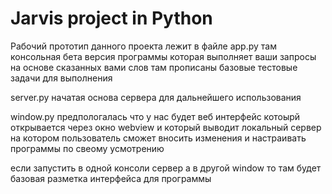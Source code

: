 # Jarvis project in Python
Рабочий прототип данного проекта лежит в файле app.py 
там консольная бета версия программы которая выполняет ваши запросы на основе сказанных вами слов
там прописаны базовые тестовые задачи для выполнения 

server.py начатая основа сервера для дальнейшего использования 

window.py предпологалась что у нас будет веб интерфейс котоырй открывается через окно webview 
и который выводит локальный сервер на котором пользователь сможет вносить изменения и настраивать
программы по свеому усмотрению

если запустить в одной консоли сервер а в другой window то там будет 
базовая разметка интерфейса для программы


